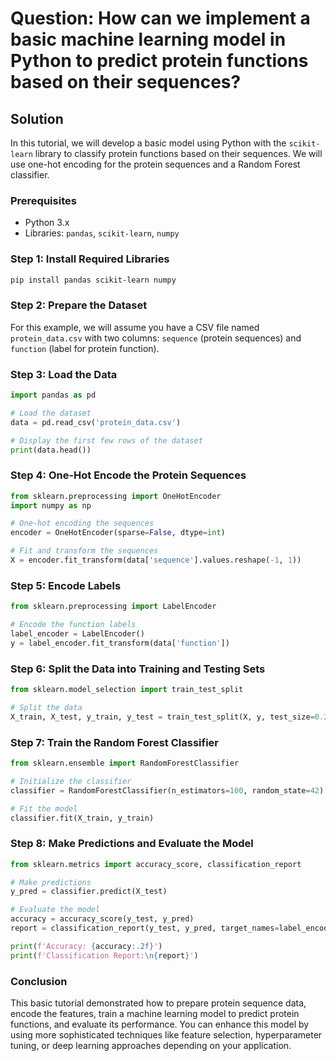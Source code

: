 # Question: How can we implement a basic machine learning model in Python to predict protein functions based on their sequences?

## Solution

In this tutorial, we will develop a basic model using Python with the `scikit-learn` library to classify protein functions based on their sequences. We will use one-hot encoding for the protein sequences and a Random Forest classifier.

### Prerequisites
- Python 3.x
- Libraries: `pandas`, `scikit-learn`, `numpy`

### Step 1: Install Required Libraries
```bash
pip install pandas scikit-learn numpy
```

### Step 2: Prepare the Dataset
For this example, we will assume you have a CSV file named `protein_data.csv` with two columns: `sequence` (protein sequences) and `function` (label for protein function).

### Step 3: Load the Data
```python
import pandas as pd

# Load the dataset
data = pd.read_csv('protein_data.csv')

# Display the first few rows of the dataset
print(data.head())
```

### Step 4: One-Hot Encode the Protein Sequences
```python
from sklearn.preprocessing import OneHotEncoder
import numpy as np

# One-hot encoding the sequences
encoder = OneHotEncoder(sparse=False, dtype=int)

# Fit and transform the sequences
X = encoder.fit_transform(data['sequence'].values.reshape(-1, 1))
```

### Step 5: Encode Labels
```python
from sklearn.preprocessing import LabelEncoder

# Encode the function labels
label_encoder = LabelEncoder()
y = label_encoder.fit_transform(data['function'])
```

### Step 6: Split the Data into Training and Testing Sets
```python
from sklearn.model_selection import train_test_split

# Split the data
X_train, X_test, y_train, y_test = train_test_split(X, y, test_size=0.2, random_state=42)
```

### Step 7: Train the Random Forest Classifier
```python
from sklearn.ensemble import RandomForestClassifier

# Initialize the classifier
classifier = RandomForestClassifier(n_estimators=100, random_state=42)

# Fit the model
classifier.fit(X_train, y_train)
```

### Step 8: Make Predictions and Evaluate the Model
```python
from sklearn.metrics import accuracy_score, classification_report

# Make predictions
y_pred = classifier.predict(X_test)

# Evaluate the model
accuracy = accuracy_score(y_test, y_pred)
report = classification_report(y_test, y_pred, target_names=label_encoder.classes_)

print(f'Accuracy: {accuracy:.2f}')
print(f'Classification Report:\n{report}')
```

### Conclusion
This basic tutorial demonstrated how to prepare protein sequence data, encode the features, train a machine learning model to predict protein functions, and evaluate its performance. You can enhance this model by using more sophisticated techniques like feature selection, hyperparameter tuning, or deep learning approaches depending on your application.